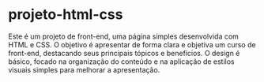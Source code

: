 # projeto-html-css
Este é um projeto de front-end, uma página simples desenvolvida com HTML e CSS. O objetivo é apresentar de forma clara e objetiva um curso de front-end, destacando seus principais tópicos e benefícios. O design é básico, focado na organização do conteúdo e na aplicação de estilos visuais simples para melhorar a apresentação.
